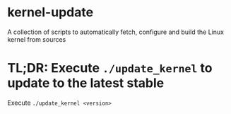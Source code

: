 # kernel-update
A collection of scripts to automatically fetch, configure and build the Linux kernel from sources

# TL;DR: Execute `./update_kernel` to update to the latest stable
Execute `./update_kernel <version>` 
